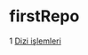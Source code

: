 # firstRepo
1 [Dizi işlemleri](https://github.com/hasangulbaba/firstRepo/blob/master/Arraycalismalari.html)
